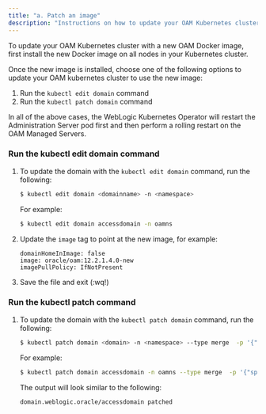 ```yaml
---
title: "a. Patch an image"
description: "Instructions on how to update your OAM Kubernetes cluster with a new OAM Docker image."
---
```


To update your OAM Kubernetes cluster with a new OAM Docker image, first install the new Docker image on all nodes in your Kubernetes cluster. 

Once the new image is installed, choose one of the following options to update your OAM kubernetes cluster to use the new image:

1. Run the `kubectl edit domain` command
2. Run the `kubectl patch domain` command

In all of the above cases, the WebLogic Kubernetes Operator will restart the Administration Server pod first and then perform a rolling restart on the OAM Managed Servers.


### Run the kubectl edit domain command

1. To update the domain with  the `kubectl edit domain` command, run the following:

   ```bash
   $ kubectl edit domain <domainname> -n <namespace>
   ```

   For example:

   ```bash
   $ kubectl edit domain accessdomain -n oamns
   ```

1. Update the `image` tag to point at the new image, for example:

   ```
   domainHomeInImage: false
   image: oracle/oam:12.2.1.4.0-new
   imagePullPolicy: IfNotPresent
   ```

1. Save the file and exit (:wq!)



### Run the kubectl patch command

1. To update the domain with the `kubectl patch domain` command, run the following:

   ```bash
   $ kubectl patch domain <domain> -n <namespace> --type merge  -p '{"spec":{"image":"newimage:tag"}}'
   ```

   For example:

   ```bash
   $ kubectl patch domain accessdomain -n oamns --type merge  -p '{"spec":{"image":"oracle/oam:12.2.1.4-new"}}'
   ```

   The output will look similar to the following:

   ```
   domain.weblogic.oracle/accessdomain patched
   ```
